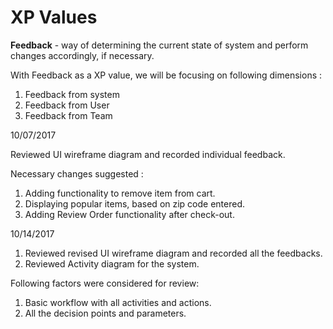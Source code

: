 # XP Values

**Feedback** - way of determining the current state of system and perform changes accordingly, if necessary.
 
With Feedback as a XP value, we will be focusing on following dimensions :
1. Feedback from system
2. Feedback from User
3. Feedback from Team

10/07/2017 

Reviewed UI wireframe diagram and recorded individual feedback.

Necessary changes suggested :
1. Adding functionality to remove item from cart.
2. Displaying popular items, based on zip code entered.
3. Adding Review Order functionality after check-out.

10/14/2017

1. Reviewed revised UI wireframe diagram and recorded all the feedbacks.
2. Reviewed Activity diagram for the system.

Following factors were considered for review:
1. Basic workflow with all activities and actions.
2. All the decision points and parameters.

